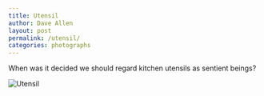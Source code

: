 ```yaml
---
title: Utensil
author: Dave Allen
layout: post
permalink: /utensil/
categories: photographs
---
```

When was it decided we should regard kitchen utensils as sentient beings?

<img class="alignnone size-full wp-image-711" src="http://www.daveallengraphics.com/wp-content/uploads/2012/08/Utensil.jpg" alt="Utensil" />